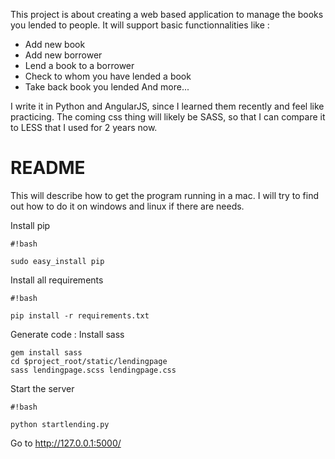 This project is about creating a web based application to manage the books you lended to people.
It will support basic functionnalities like :
- Add new book
- Add new borrower
- Lend a book to a borrower
- Check to whom you have lended a book
- Take back book you lended
And more...

I write it in Python and AngularJS, since I learned them recently and feel like practicing. The coming css thing will likely be SASS, so that I can compare it to LESS that I used for 2 years now.

# README #

This will describe how to get the program running in a mac. I will try to find out how to do it on windows and linux if there are needs.

Install pip

```
#!bash

sudo easy_install pip
```

Install all requirements

```
#!bash

pip install -r requirements.txt
```

Generate code :
Install sass

```
gem install sass
cd $project_root/static/lendingpage
sass lendingpage.scss lendingpage.css
```

Start the server

```
#!bash

python startlending.py
```

Go to http://127.0.0.1:5000/